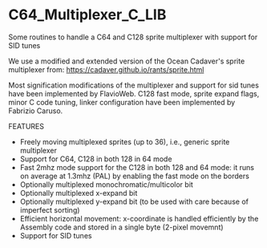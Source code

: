 # C64_Multiplexer_C_LIB
Some routines to handle a C64 and C128 sprite multiplexer with support for SID tunes

We use a modified and extended version of the Ocean Cadaver's sprite multiplexer from:
https://cadaver.github.io/rants/sprite.html

Most signification modifications of the multiplexer and support for sid tunes have been implemented by FlavioWeb.
C128 fast mode, sprite expand flags, minor C code tuning, linker configuration have been implemented by Fabrizio Caruso.

FEATURES
- Freely moving multiplexed sprites (up to 36), i.e., generic sprite multiplexer 
- Support for C64, C128 in both 128 in 64 mode
- Fast 2mhz mode support for the C128 in both 128 and 64 mode: it runs on average at 1.3mhz (PAL) by enabling the fast mode on the borders
- Optionally multiplexed monochromatic/multicolor bit
- Optionally multiplexed x-expand bit
- Optionally multiplexed y-expand bit (to be used with care because of imperfect sorting)
- Efficient horizontal movement: x-coordinate is handled efficiently by the Assembly code and stored in a single byte (2-pixel movemnt)
- Support for SID tunes 


